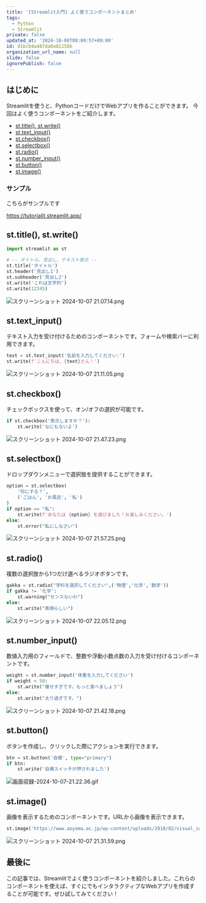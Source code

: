 ```yaml
---
title: '[Streamlit入門] よく使うコンポーネントまとめ'
tags:
  - Python
  - Streamlit
private: false
updated_at: '2024-10-08T08:09:57+09:00'
id: d1bcb4a487da0a81158b
organization_url_name: null
slide: false
ignorePublish: false
---
```

## はじめに
Streamlitを使うと、PythonコードだけでWebアプリを作ることができます。
今回はよく使うコンポーネントをご紹介します。

- [st.title(), st.write()](#sttitle-stwrite)
- [st.text_input()](#sttext_input)
- [st.checkbox()](#stcheckbox)
- [st.selectbox()](#stselectbox)
- [st.radio()](#stradio)
- [st.number_input()](#stnumber_input)
- [st.button()](#stbutton)
- [st.image()](#stimage)

### サンプル
こちらがサンプルです

https://tutorialit.streamlit.app/

## st.title(), st.write()
```python
import streamlit as st

# -- タイトル、見出し、テキスト表示 --
st.title('タイトル')
st.header('見出し1')
st.subheader('見出し2')
st.write('これは文字列')
st.write(12345)
```
![スクリーンショット 2024-10-07 21.07.14.png](https://qiita-image-store.s3.ap-northeast-1.amazonaws.com/0/3862120/4191ae64-c15b-82e1-21bd-34abdf448bd4.png)

## st.text_input()
テキスト入力を受け付けるためのコンポーネントです。フォームや検索バーに利用できます。
```python
text = st.text_input('名前を入力してください:')
st.write(f'こんにちは、{text}さん！')
```
![スクリーンショット 2024-10-07 21.11.05.png](https://qiita-image-store.s3.ap-northeast-1.amazonaws.com/0/3862120/04537c9a-a209-a5c9-d384-6ab9cc66a732.png)

## st.checkbox()
チェックボックスを使って、オン/オフの選択が可能です。
```python
if st.checkbox('表示しますか？'):
    st.write('なにもないよ')
```
![スクリーンショット 2024-10-07 21.47.23.png](https://qiita-image-store.s3.ap-northeast-1.amazonaws.com/0/3862120/84a03068-411f-8b6e-5bb3-bc87a2c3e584.png)

## st.selectbox()
ドロップダウンメニューで選択肢を提供することができます。
```python
option = st.selectbox(
    '何にする？', 
    ('ごはん', 'お風呂', '私')
)
if option == "私":
    st.write(f'あなたは {option} を選びました！お楽しみください。')
else:
    st.error("私にしなさい")
```
![スクリーンショット 2024-10-07 21.57.25.png](https://qiita-image-store.s3.ap-northeast-1.amazonaws.com/0/3862120/2fc40518-8b06-521d-3b90-e4a0e423e366.png)



## st.radio()
複数の選択肢から1つだけ選べるラジオボタンです。
```python
gakka = st.radio("学科を選択してください",('物理','化学','数学'))
if gakka != '化学':
    st.warning("センスないわ")
else:
    st.write("素晴らしい")
```
![スクリーンショット 2024-10-07 22.05.12.png](https://qiita-image-store.s3.ap-northeast-1.amazonaws.com/0/3862120/ecbf1820-b451-c028-a48c-cce23c8e20c9.png)

## st.number_input()
数値入力用のフィールドで、整数や浮動小数点数の入力を受け付けるコンポーネントです。
```python
weight = st.number_input('体重を入力してください')
if weight < 50:
    st.write("痩せすぎです。もっと食べましょう")
else:
    st.write("太り過ぎです。")  
```
![スクリーンショット 2024-10-07 21.42.18.png](https://qiita-image-store.s3.ap-northeast-1.amazonaws.com/0/3862120/3db1e9d2-a368-b93b-5ce4-913f52e10579.png)


## st.button()
ボタンを作成し、クリックした際にアクションを実行できます。
```python
btn = st.button('自爆', type="primary")
if btn:
    st.write('自爆スイッチが押されました')
```

![画面収録-2024-10-07-21.22.36.gif](https://qiita-image-store.s3.ap-northeast-1.amazonaws.com/0/3862120/bc89e33d-7106-2102-a952-3554807813fa.gif)


## st.image()
画像を表示するためのコンポーネントです。URLから画像を表示できます。
```python
st.image('https://www.aoyama.ac.jp/wp-content/uploads/2018/02/visual_identity_img_02-1.png', caption='イーゴ君')
```
![スクリーンショット 2024-10-07 21.31.59.png](https://qiita-image-store.s3.ap-northeast-1.amazonaws.com/0/3862120/313e6bfc-91cd-2353-75a7-3e675cb9a5a6.png)


## 最後に
この記事では、Streamlitでよく使うコンポーネントを紹介しました。これらのコンポーネントを使えば、すぐにでもインタラクティブなWebアプリを作成することが可能です。ぜひ試してみてください！
